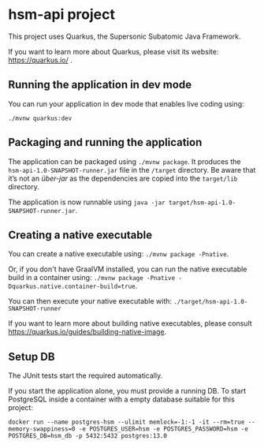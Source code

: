 # hsm-api project

This project uses Quarkus, the Supersonic Subatomic Java Framework.

If you want to learn more about Quarkus, please visit its website: https://quarkus.io/ .

## Running the application in dev mode

You can run your application in dev mode that enables live coding using:
```
./mvnw quarkus:dev
```

## Packaging and running the application

The application can be packaged using `./mvnw package`.
It produces the `hsm-api-1.0-SNAPSHOT-runner.jar` file in the `/target` directory.
Be aware that it’s not an _über-jar_ as the dependencies are copied into the `target/lib` directory.

The application is now runnable using `java -jar target/hsm-api-1.0-SNAPSHOT-runner.jar`.

## Creating a native executable

You can create a native executable using: `./mvnw package -Pnative`.

Or, if you don't have GraalVM installed, you can run the native executable build in a container using: `./mvnw package -Pnative -Dquarkus.native.container-build=true`.

You can then execute your native executable with: `./target/hsm-api-1.0-SNAPSHOT-runner`

If you want to learn more about building native executables, please consult https://quarkus.io/guides/building-native-image.

## Setup DB

The JUnit tests start the required automatically. 

If you start the application alone, you must provide a running DB.
To start PostgreSQL inside a container with a empty database suitable for this project:
```
docker run --name postgres-hsm --ulimit memlock=-1:-1 -it --rm=true --memory-swappiness=0 -e POSTGRES_USER=hsm -e POSTGRES_PASSWORD=hsm -e POSTGRES_DB=hsm_db -p 5432:5432 postgres:13.0
```

